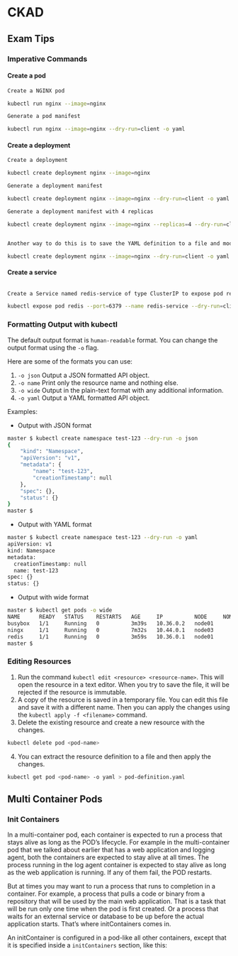 # CKAD

## Exam Tips

### Imperative Commands

#### Create a pod

```bash
Create a NGINX pod

kubectl run nginx --image=nginx
```

```bash
Generate a pod manifest

kubectl run nginx --image=nginx --dry-run=client -o yaml

```

#### Create a deployment

```bash
Create a deployment

kubectl create deployment nginx --image=nginx
```

```bash
Generate a deployment manifest

kubectl create deployment nginx --image=nginx --dry-run=client -o yaml
```

```bash
Generate a deployment manifest with 4 replicas

kubectl create deployment nginx --image=nginx --replicas=4 --dry-run=client -o yaml
```

```bash

Another way to do this is to save the YAML definition to a file and modify

kubectl create deployment nginx --image=nginx --dry-run=client -o yaml > nginx-deployment.yaml

```

#### Create a service

```bash

Create a Service named redis-service of type ClusterIP to expose pod redis on port 6379

kubectl expose pod redis --port=6379 --name redis-service --dry-run=client -o yaml

```

### Formatting Output with kubectl

The default output format is `human-readable` format. You can change the output format using the `-o` flag.

Here are some of the formats you can use:

1. `-o json` Output a JSON formatted API object.
1. `-o name` Print only the resource name and nothing else.
1. `-o wide` Output in the plain-text format with any additional information.
1. `-o yaml` Output a YAML formatted API object.

Examples:

- Output with JSON format

```bash
master $ kubectl create namespace test-123 --dry-run -o json
{
    "kind": "Namespace",
    "apiVersion": "v1",
    "metadata": {
        "name": "test-123",
        "creationTimestamp": null
    },
    "spec": {},
    "status": {}
}
master $
```

- Output with YAML format

```bash
master $ kubectl create namespace test-123 --dry-run -o yaml
apiVersion: v1
kind: Namespace
metadata:
  creationTimestamp: null
  name: test-123
spec: {}
status: {}

```

- Output with wide format

```bash
master $ kubectl get pods -o wide
NAME      READY   STATUS    RESTARTS   AGE     IP          NODE     NOMINATED NODE   READINESS GATES
busybox   1/1     Running   0          3m39s   10.36.0.2   node01          <​none​>         <​none​>
ningx     1/1     Running   0          7m32s   10.44.0.1   node03          <​none​>         <​none​>
redis     1/1     Running   0          3m59s   10.36.0.1   node01          <​none​>         <​none​>
master $
```

### Editing Resources

1. Run the command `kubectl edit <resource> <resource-name>`. This will open the resource in a text editor. When you try to save the file, it will be rejected if the resource is immutable.
2. A copy of the resource is saved in a temporary file. You can edit this file and save it with a different name. Then you can apply the changes using the `kubectl apply -f <filename>` command.
3. Delete the existing resource and create a new resource with the changes.

```bash
kubectl delete pod <pod-name>
```

4. You can extract the resource definition to a file and then apply the changes.

```bash
kubectl get pod <pod-name> -o yaml > pod-definition.yaml
```

## Multi Container Pods

### Init Containers

In a multi-container pod, each container is expected to run a process that stays alive as long as the POD’s lifecycle. For example in the multi-container pod that we talked about earlier that has a web application and logging agent, both the containers are expected to stay alive at all times. The process running in the log agent container is expected to stay alive as long as the web application is running. If any of them fail, the POD restarts.

But at times you may want to run a process that runs to completion in a container. For example, a process that pulls a code or binary from a repository that will be used by the main web application. That is a task that will be run only one time when the pod is first created. Or a process that waits for an external service or database to be up before the actual application starts. That’s where initContainers comes in.

An initContainer is configured in a pod-like all other containers, except that it is specified inside a `initContainers` section, like this:
